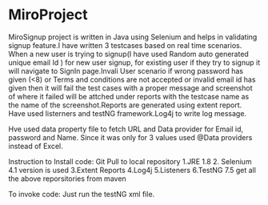 # MiroProject
MiroSignup project is written in Java using Selenium and helps in validating signup feature.I have written 3 testcases based on real time scenarios. When a new user is trying to signup(I have used Random auto generated unique email Id ) for new user signup, for existing user if they try to signup it will navigate to SignIn page.Invali User scenario if wrong password has given (<8) or Terms and conditions are not accepted or invalid email id has given then it will fail the test cases with a proper message and screenshot of where it failed will be attched under reports with the testcase name as the name of the screenshot.Reports are generated using extent report.
Have used listerners and testNG framework.Log4j to write log message.

Hve used data property file to fetch URL and Data provider for Email id, password and Name. Since it was only for 3 values used @Data providers instead of Excel.

Instruction to Install code:
Git Pull to local repository
1.JRE 1.8
2. Selenium 4.1 version is  used
3.Extent Reports 
4.Log4j
5.Listeners 
6.TestNG 7.5
get all the above reporsitories from maven

To invoke code: Just run the testNG xml file.
